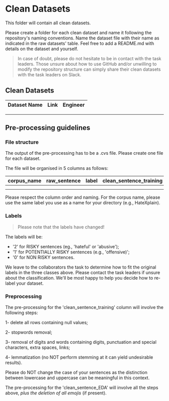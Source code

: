 # Clean Datasets

This folder will contain all clean datasets. 

Please create a folder for each clean dataset and name it following the repository's naming conventions. Name the dataset file with their name as indicated in the raw datasets' table. Feel free to add a README.md with details on the dataset and yourself. 

> In case of doubt, please do not hesitate to be in contact with the task leaders. Those unsure about how to use GitHub and/or unwilling to modify the repository structure can simply share their clean datasets with the task leaders on Slack.

## Clean Datasets

| Dataset Name | Link | Engineer |
|-|-|-|

________________________________________________________________

## Pre-processing guidelines

### File structure

The output of the pre-processing has to be a .cvs file. Please create one file for each dataset.

The file will be organised in 5 columns as follows:

 | corpus_name | raw_sentence | label | clean_sentence_training | clean_sentence_EDA |
  |-|-|-|-|-|
 | | | | | |
 | | | | | |
  
 Please respect the column order and naming. For the corpus name, please use the same label you use as a name for your directory (e.g., HateXplain).
 
 ### Labels
 
 > Please note that the labels have changed!
 
 The labels will be:
 - '2' for RISKY sentences (eg., 'hateful' or 'abusive');
 - '1' for POTENTIALLY RISKY sentences (e.g., 'offensive)';
 - '0' for NON RISKY sentences.

We leave to the collaborators the task to determine how to fit the original labels in the three classes above. Please contact the task leaders if unsure about the classification. We'll be most happy to help you decide how to re-label your dataset.

### Preprocessing

The pre-processing for the 'clean_sentence_training' column will involve the following steps:

1- delete all rows containing null values;

2- stopwords removal;

3- removal of digits and words containing digits, punctuation and special characters, extra spaces, links;

4- lemmatization (no NOT perform stemming at it can yield undesirable results).

Please do NOT change the case of your sentences as the distinction between lowercase and uppercase can be meaningful in this context.

The pre-processing for the 'clean_sentence_EDA' will involve all the steps above, *plus the deletion of all emojis* (if present).



